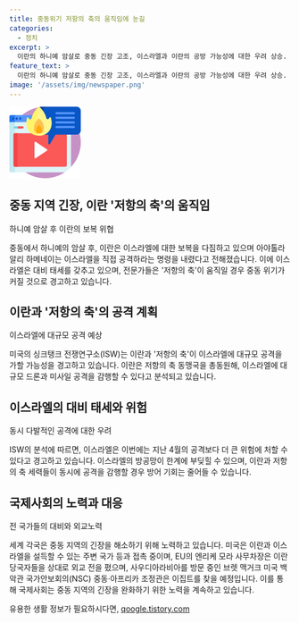 ```yaml
---
title: 중동위기 저항의 축의 움직임에 눈길
categories:
  - 정치
excerpt: >
  이란의 하니예 암살로 중동 긴장 고조, 이스라엘과 이란의 공방 가능성에 대한 우려 상승. 하니예 살해에 이란 보복 다짐, 최고지도자의 직접 공격 명령 등 중동 위기 크게 확대. 중동전쟁 우려, 이스라엘 및 이란, 저항의 축의 움직임에 대비 강조. ISW 보고서, 이란과 저항의 축의 총공격 가능성 경고. 이스라엘 방어 가능성 저하 우려, 세력들의 동시 공격 시 방어의 한계성 주장. 미국 등 국가들, 중동 확전 대비 따른 대응 논의.
feature_text: >
  이란의 하니예 암살로 중동 긴장 고조, 이스라엘과 이란의 공방 가능성에 대한 우려 상승. 하니예 살해에 이란 보복 다짐, 최고지도자의 직접 공격 명령 등 중동 위기 크게 확대. 중동전쟁 우려, 이스라엘 및 이란, 저항의 축의 움직임에 대비 강조. ISW 보고서, 이란과 저항의 축의 총공격 가능성 경고. 이스라엘 방어 가능성 저하 우려, 세력들의 동시 공격 시 방어의 한계성 주장. 미국 등 국가들, 중동 확전 대비 따른 대응 논의.
image: '/assets/img/newspaper.png'
---
```


<p><img src="/assets/img/news.png" alt="rentncar 속보" /></p>

<h2>중동 지역 긴장, 이란 '저항의 축'의 움직임</h2>

<p data-ke-size="size16">하니예 암살 후 이란의 보복 위협</p>

<p>중동에서 하니예의 암살 후, 이란은 이스라엘에 대한 보복을 다짐하고 있으며 아야톨라 알리 하메네이는 이스라엘을 직접 공격하라는 명령을 내렸다고 전해졌습니다. 이에 이스라엘은 대비 태세를 갖추고 있으며, 전문가들은 '저항의 축'이 움직일 경우 중동 위기가 커질 것으로 경고하고 있습니다.</p>

<h2>이란과 '저항의 축'의 공격 계획</h2>

<p data-ke-size="size16">이스라엘에 대규모 공격 예상</p>

<p>미국의 싱크탱크 전쟁연구소(ISW)는 이란과 '저항의 축'이 이스라엘에 대규모 공격을 가할 가능성을 경고하고 있습니다. 이란은 저항의 축 동맹국을 총동원해, 이스라엘에 대규모 드론과 미사일 공격을 감행할 수 있다고 분석되고 있습니다.</p>

<h2>이스라엘의 대비 태세와 위험</h2>

<p data-ke-size="size16">동시 다발적인 공격에 대한 우려</p>

<p>ISW의 분석에 따르면, 이스라엘은 이번에는 지난 4월의 공격보다 더 큰 위험에 처할 수 있다고 경고하고 있습니다. 이스라엘의 방공망이 한계에 부딪힐 수 있으며, 이란과 저항의 축 세력들이 동시에 공격을 감행할 경우 방어 기회는 줄어들 수 있습니다.</p>

<h2>국제사회의 노력과 대응</h2>

<p data-ke-size="size16">전 국가들의 대비와 외교노력</p>

<p>세계 각국은 중동 지역의 긴장을 해소하기 위해 노력하고 있습니다. 미국은 이란과 이스라엘을 설득할 수 있는 주변 국가 등과 접촉 중이며, EU의 엔리케 모라 사무차장은 이란 당국자들을 상대로 외교 전을 폈으며, 사우디아라비아를 방문 중인 브렛 맥거크 미국 백악관 국가안보회의(NSC) 중동·아프리카 조정관은 이집트를 찾을 예정입니다. 이를 통해 국제사회는 중동 지역의 긴장을 완화하기 위한 노력을 계속하고 있습니다.</p>
유용한 생활 정보가 필요하시다면, <a href="https://qoogle.tistory.com" rel="dofollow">qoogle.tistory.com</a>


